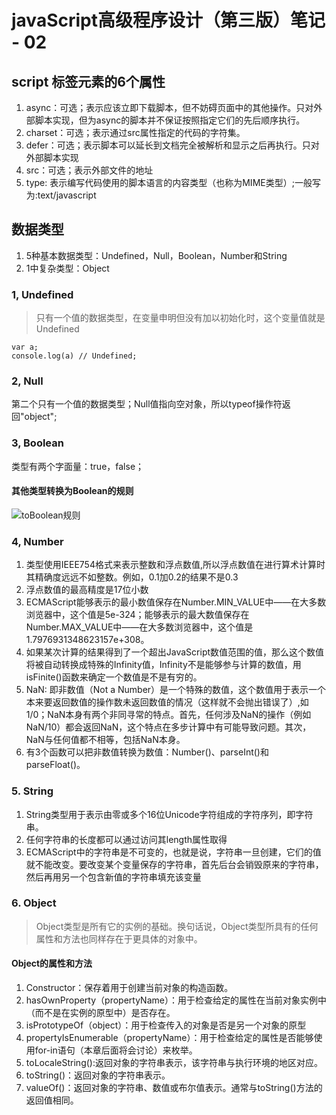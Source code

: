 # javaScript高级程序设计（第三版）笔记 - 02

## script 标签元素的6个属性
1. async：可选；表示应该立即下载脚本，但不妨碍页面中的其他操作。只对外部脚本实现，但为async的脚本并不保证按照指定它们的先后顺序执行。
2. charset：可选；表示通过src属性指定的代码的字符集。
3. defer：可选；表示脚本可以延长到文档完全被解析和显示之后再执行。只对外部脚本实现
4. src：可选；表示外部文件的地址
5. type: 表示编写代码使用的脚本语言的内容类型（也称为MIME类型）;一般写为:text/javascript

## 数据类型
1. 5种基本数据类型：Undefined，Null，Boolean，Number和String
2. 1中复杂类型：Object

### 1, Undefined
> 只有一个值的数据类型，在变量申明但没有加以初始化时，这个变量值就是Undefined

```
var a;
console.log(a) // Undefined;
```

### 2, Null
第二个只有一个值的数据类型；Null值指向空对象，所以typeof操作符返回"object";

### 3, Boolean
类型有两个字面量：true，false；
#### 其他类型转换为Boolean的规则
![toBoolean规则](https://tomz-1253937763.cos.ap-guangzhou.myqcloud.com/img/201902/toBoolean.png)

### 4, Number
1. 类型使用IEEE754格式来表示整数和浮点数值,所以浮点数值在进行算术计算时其精确度远远不如整数。例如，0.1加0.2的结果不是0.3
2. 浮点数值的最高精度是17位小数
3. ECMAScript能够表示的最小数值保存在Number.MIN_VALUE中——在大多数浏览器中，这个值是5e-324；能够表示的最大数值保存在Number.MAX_VALUE中——在大多数浏览器中，这个值是1.7976931348623157e+308。
4. 如果某次计算的结果得到了一个超出JavaScript数值范围的值，那么这个数值将被自动转换成特殊的Infinity值，Infinity不是能够参与计算的数值，用isFinite()函数来确定一个数值是不是有穷的。
5. NaN: 即非数值（Not a Number）是一个特殊的数值，这个数值用于表示一个本来要返回数值的操作数未返回数值的情况（这样就不会抛出错误了）,如1/0；NaN本身有两个非同寻常的特点。首先，任何涉及NaN的操作（例如NaN/10）都会返回NaN，这个特点在多步计算中有可能导致问题。其次，NaN与任何值都不相等，包括NaN本身。
6. 有3个函数可以把非数值转换为数值：Number()、parseInt()和parseFloat()。

### 5. String
1. String类型用于表示由零或多个16位Unicode字符组成的字符序列，即字符串。
2. 任何字符串的长度都可以通过访问其length属性取得
3. ECMAScript中的字符串是不可变的，也就是说，字符串一旦创建，它们的值就不能改变。要改变某个变量保存的字符串，首先后台会销毁原来的字符串，然后再用另一个包含新值的字符串填充该变量

### 6. Object
> Object类型是所有它的实例的基础。换句话说，Object类型所具有的任何属性和方法也同样存在于更具体的对象中。

#### Object的属性和方法
1. Constructor：保存着用于创建当前对象的构造函数。
2. hasOwnProperty（propertyName）：用于检查给定的属性在当前对象实例中（而不是在实例的原型中）是否存在。
3. isPrototypeOf（object）：用于检查传入的对象是否是另一个对象的原型
4. propertyIsEnumerable（propertyName）：用于检查给定的属性是否能够使用for-in语句（本章后面将会讨论）来枚举。
5. toLocaleString():返回对象的字符串表示，该字符串与执行环境的地区对应。
6. toString()：返回对象的字符串表示。
7. valueOf()：返回对象的字符串、数值或布尔值表示。通常与toString()方法的返回值相同。